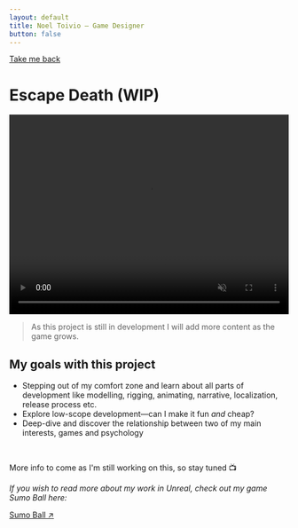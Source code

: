 ```yaml
---
layout: default
title: Noel Toivio — Game Designer
button: false
---
```


<a href="/" class="btn">Take me back</a>

# Escape Death (WIP)

<video muted="" autoplay="" controls="" loop="" height="360px" style="max-width:100%;">
    <source src="EscapeDeath_Trailer.mp4" type="video/mp4">
</video>

> As this project is still in development I will add more content as the game grows.

## My goals with this project

- Stepping out of my comfort zone and learn about all parts of development like modelling, rigging, animating, narrative, localization, release process etc.
- Explore low-scope development—can I make it fun <i>and</i> cheap?
- Deep-dive and discover the relationship between two of my main interests, games and psychology

<br>

More info to come as I'm still working on this, so stay tuned 📺

*If you wish to read more about my work in Unreal, check out my game Sumo Ball here:*

<a href="sumo_ball.html" class="btn">Sumo Ball ↗</a>